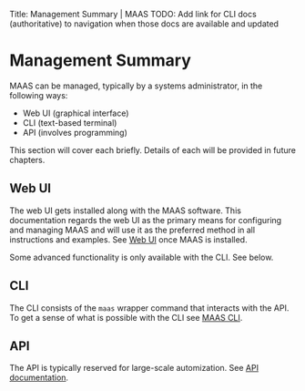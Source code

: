 Title: Management Summary | MAAS
TODO:  Add link for CLI docs (authoritative) to navigation when those docs are available and updated


# Management Summary

MAAS can be managed, typically by a systems administrator, in the following
ways:

- Web UI (graphical interface)
- CLI (text-based terminal)
- API (involves programming)

This section will cover each briefly. Details of each will be provided in
future chapters.


## Web UI

The web UI gets installed along with the MAAS software. This documentation
regards the web UI as the primary means for configuring and managing MAAS and
will use it as the preferred method in all instructions and examples. See
[Web UI][webui] once MAAS is installed.

Some advanced functionality is only available with the CLI. See below.


## CLI

The CLI consists of the `maas` wrapper command that interacts with the API. To
get a sense of what is possible with the CLI see [MAAS CLI][manage-cli].


## API

The API is typically reserved for large-scale automization. See
[API documentation][api].


<!-- LINKS -->

[webui]: installconfig-webui.md
[manage-cli]: manage-cli.md
[api]: api.md
